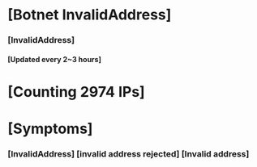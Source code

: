 # [Botnet InvalidAddress]
### [InvalidAddress]
#### [Updated every 2~3 hours]

# [Counting 2974 IPs]

# [Symptoms] 

###   [InvalidAddress] [invalid address rejected] [Invalid address]
